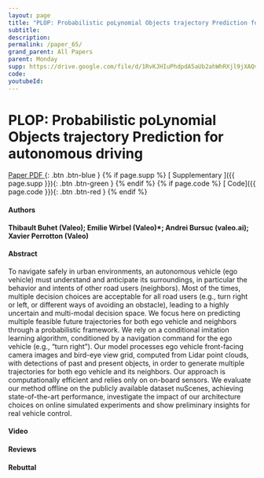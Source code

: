 ```yaml
---
layout: page
title: "PLOP: Probabilistic poLynomial Objects trajectory Prediction for autonomous driving"
subtitle: 
description:
permalink: /paper_65/
grand_parent: All Papers
parent: Monday
supp: https://drive.google.com/file/d/1RvKJHIuPhdpdA5aUb2ahWhRXjl9jXAQv/view
code: 
youtubeId: 
---
```


# PLOP: Probabilistic poLynomial Objects trajectory Prediction for autonomous driving

[<i class="fa fa-file-text-o" aria-hidden="true"></i> Paper PDF ](https://drive.google.com/file/d/1--QAL2sR7KMk9R4DwxyfJAT5iGCheFrn/view){: .btn .btn-blue } {% if page.supp %} [<i class="fa fa-file-text-o" aria-hidden="true"></i> Supplementary ]({{ page.supp }}){: .btn .btn-green } {% endif %} {% if page.code %} [<i class="fa fa-github" aria-hidden="true"></i> Code]({{ page.code }}){: .btn .btn-red }
{% endif %}

#### Authors
**Thibault Buhet (Valeo); Emilie Wirbel (Valeo)*; Andrei Bursuc (valeo.ai); Xavier Perrotton (Valeo)**

#### Abstract
To navigate safely in urban environments, an autonomous vehicle (ego vehicle) must understand and anticipate its surroundings, in particular the behavior and intents of other road users (neighbors). Most of the times, multiple decision choices are acceptable for all road users (e.g., turn right or left, or different ways of avoiding an obstacle), leading to a highly uncertain and multi-modal decision space. We focus here on predicting multiple feasible future trajectories for both ego vehicle and neighbors through a probabilistic framework. We rely on a conditional imitation learning algorithm, conditioned by a navigation command for the ego vehicle (e.g., “turn right”). Our model processes ego vehicle front-facing camera images and bird-eye view grid, computed from Lidar point clouds, with detections of past and present objects, in order to generate multiple trajectories for both ego vehicle and its neighbors. Our approach is computationally efficient and relies only on on-board sensors. We evaluate our method offline on the publicly available dataset nuScenes, achieving state-of-the-art performance, investigate the impact of our architecture choices on online simulated experiments and show preliminary insights for real vehicle control.

#### Video 

#### Reviews

#### Rebuttal

